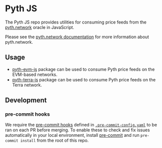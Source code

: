 # Pyth JS

The Pyth JS repo provides utilities for consuming price feeds from the [pyth.network](https://pyth.network/) oracle in JavaScript.

Please see the [pyth.network documentation](https://docs.pyth.network/) for more information about pyth.network.

## Usage

- [pyth-evm-js](./pyth-evm-js/) package can be used to consume Pyth price feeds on the EVM-based networks.
- [pyth-terra-js](./pyth-terra-js/) package can be used to consume Pyth price feeds on the Terra network.

## Development

### pre-commit hooks

We require the [pre-commit hooks](https://pre-commit.com/) defined in [`.pre-commit-config.yaml`](.pre-commit-config.yaml) to be ran on each PR before merging. To enable these to check and fix issues automatically in your local environment, install [pre-commit](https://pre-commit.com/) and run `pre-commit install` from the root of this repo.
